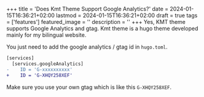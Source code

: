 +++
title = 'Does Kmt Theme Support Google Analytics?'
date = 2024-01-15T16:36:21+02:00
lastmod = 2024-01-15T16:36:21+02:00
draft = true
tags = ['features']
featured_image = ''
description = ''
+++
Yes, KMT theme supports Google Analytics and gtag. Kmt theme is a hugo theme developed mainly for my bilingual website.

You just need to add the google analytics / gtag id in `hugo.toml`.

```diff
[services]
  [services.googleAnalytics]
-    ID = 'G-xxxxxxxxxx'
+    ID = 'G-XHQY258XEF'
```

Make sure you use your own gtag which is like this `G-XHQY258XEF`.
